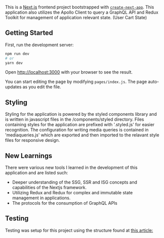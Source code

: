 This is a [Next.js](https://nextjs.org/) frontend project bootstrapped with [`create-next-app`](https://github.com/vercel/next.js/tree/canary/packages/create-next-app).
This application also utilizes the Apollo Client to query a GraphQL API and Redux Toolkit for management of application relevant state. (User Cart State)

## Getting Started

First, run the development server:

```bash
npm run dev
# or
yarn dev
```

Open [http://localhost:3000](http://localhost:3000) with your browser to see the result.

You can start editing the page by modifying `pages/index.js`. The page auto-updates as you edit the file.



## Styling
Styling for the application is powered by the styled components library and is written in javascript files in the /components/styled directory. Files containing styles for the application are prefixed with '.styled.js' for easier recognition. The configuration for writing media queries is contained in 'mediaqueries.js' which are exported and then imported to the relavant style files for responsive design.


## New Learnings
There were various new tools I learned in the development of this application and are listed such:
- Deeper understanding of the SSG, SSR and ISG concepts and capabilities of the Nextjs framework. 
- Utilizing Redux and Redux for complex and immutable state management in applications.
- The protocols for the consumption of GraphQL APIs


## Testing
Testing was setup for this project using the structure found at [this article:](https://blog.jarrodwatts.com/how-to-set-up-nextjs-with-jest-react-testing-library-and-playwright)
